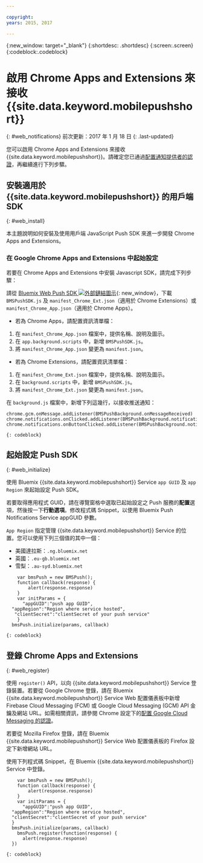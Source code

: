 ```yaml
---

copyright:
years: 2015, 2017

---
```


{:new_window: target="_blank"}
{:shortdesc: .shortdesc}
{:screen:.screen}
{:codeblock:.codeblock}

# 啟用 Chrome Apps and Extensions 來接收 {{site.data.keyword.mobilepushshort}}
{: #web_notifications}
前次更新：2017 年 1 月 18 日
{: .last-updated}

您可以啟用 Chrome Apps and Extensions 來接收 {{site.data.keyword.mobilepushshort}}。請確定您已通過[配置通知提供者的認證](t__main_push_config_provider.html)，再繼續進行下列步驟。

## 安裝適用於 {{site.data.keyword.mobilepushshort}} 的用戶端 SDK
{: #web_install}

本主題說明如何安裝及使用用戶端 JavaScript Push SDK 來進一步開發 Chrome Apps and Extensions。

### 在 Google Chrome Apps and Extensions 中起始設定

若要在 Chrome Apps and Extensions 中安裝 Javascript SDK，請完成下列步驟：

請從 [Bluemix Web Push SDK ![外部鏈結圖示](../../icons/launch-glyph.svg "外部鏈結圖示")](https://codeload.github.com/ibm-bluemix-mobile-services/bms-clientsdk-javascript-webpush/zip/master){: new_window}，下載 `BMSPushSDK.js` 及 `manifest_Chrome_Ext.json`（適用於 Chrome Extensions）或 `manifest_Chrome_App.json`（適用於 Chrome Apps）。



- 若為 Chrome Apps，請配置資訊清單檔：
 1. 在 `manifest_Chrome_App.json` 檔案中，提供名稱、說明及圖示。
 2. 在 `app.background.scripts` 中，新增 `BMSPushSDK.js`。
 3. 將 `manifest_Chrome_App.json` 變更為 `manifest.json`。

- 若為 Chrome Extensions，請配置資訊清單檔：
 1. 在 `manifest_Chrome_Ext.json` 檔案中，提供名稱、說明及圖示。
 2. 在 `background.scripts` 中，新增 `BMSPushSDK.js`。
 3. 將 `manifest_Chrome_Ext.json` 變更為 `manifest.json`。

在 `background.js` 檔案中，新增下列這幾行，以接收推送通知： 
```
chrome.gcm.onMessage.addListener(BMSPushBackground.onMessageReceived)
chrome.notifications.onClicked.addListener(BMSPushBackground.notification_onClicked);
chrome.notifications.onButtonClicked.addListener(BMSPushBackground.notifiation_buttonClicked); 
```
	{: codeblock}



## 起始設定 Push SDK 
{: #web_initialize}

使用 Bluemix {{site.data.keyword.mobilepushshort}} Service `app GUID` 及 `app Region` 來起始設定 Push SDK。  

若要取得應用程式 GUID，請在導覽窗格中選取已起始設定之 Push 服務的**配置**選項，然後按一下**行動選項**。修改程式碼 Snippet，以使用 Bluemix Push Notifications Service appGUID 參數。

`App Region` 指定管理 {{site.data.keyword.mobilepushshort}} Service 的位置。您可以使用下列三個值的其中一個：

 - 美國達拉斯：`.ng.bluemix.net`
 - 英國：`.eu-gb.bluemix.net`
 - 雪梨：`.au-syd.bluemix.net`

```
    var bmsPush = new BMSPush();
    function callback(response) {
        alert(response.response)
    }
    var initParams = {
      "appGUID":"push app GUID",
  "appRegion":"Region where service hosted",
   "clientSecret":"clientSecret of your push service"
    }
  bmsPush.initialize(params, callback)
```
	{: codeblock}

## 登錄 Chrome Apps and Extensions
{: #web_register}

使用 `register()` API，以向 {{site.data.keyword.mobilepushshort}} Service 登錄裝置。若要從 Google Chrome 登錄，請在 Bluemix {{site.data.keyword.mobilepushshort}} Service Web 配置儀表板中新增 Firebase Cloud Messaging (FCM) 或 Google Cloud Messaging (GCM) API 金鑰及網站 URL。如需相關資訊，請參閱 Chrome 設定下的[配置 Google Cloud Messaging 的認證](t_push_provider_android.html)。

若要從 Mozilla Firefox 登錄，請在 Bluemix {{site.data.keyword.mobilepushshort}} Service Web 配置儀表板的 Firefox 設定下新增網站 URL。

使用下列程式碼 Snippet，在 Bluemix {{site.data.keyword.mobilepushshort}} Service 中登錄。
```
    var bmsPush = new BMSPush();
    function callback(response) {
        alert(response.response)
    }
    var initParams = {
      "appGUID":"push app GUID",
  "appRegion":"Region where service hosted",
  "clientSecret":"clientSecret of your push service"
  }
  bmsPush.initialize(params, callback)
    bmsPush.register(function(response) {
      alert(response.response)
  })
```
    {: codeblock}





